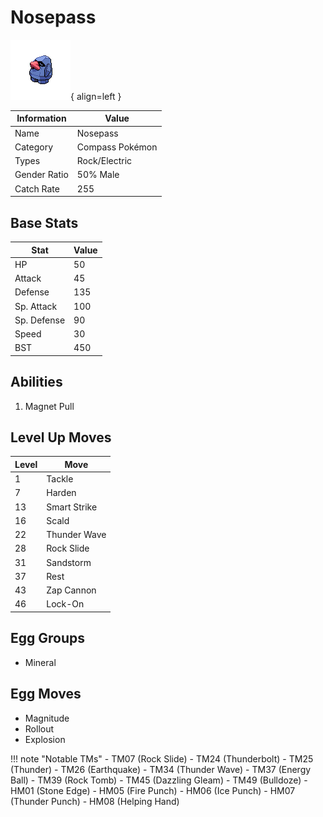 # Nosepass

![Nosepass](../images/pokemon/299.png){ align=left }

| Information | Value |
|------------|--------|
| Name | Nosepass |
| Category | Compass Pokémon |
| Types | Rock/Electric |
| Gender Ratio | 50% Male |
| Catch Rate | 255 |

## Base Stats

| Stat | Value |
|------|-------|
| HP | 50 |
| Attack | 45 |
| Defense | 135 |
| Sp. Attack | 100 |
| Sp. Defense | 90 |
| Speed | 30 |
| BST | 450 |

## Abilities
1. Magnet Pull

## Level Up Moves
| Level | Move |
|-------|------|
| 1 | Tackle |
| 7 | Harden |
| 13 | Smart Strike |
| 16 | Scald |
| 22 | Thunder Wave |
| 28 | Rock Slide |
| 31 | Sandstorm |
| 37 | Rest |
| 43 | Zap Cannon |
| 46 | Lock-On |

## Egg Groups
- Mineral

## Egg Moves
- Magnitude
- Rollout
- Explosion

!!! note "Notable TMs"
    - TM07 (Rock Slide)
    - TM24 (Thunderbolt)
    - TM25 (Thunder)
    - TM26 (Earthquake)
    - TM34 (Thunder Wave)
    - TM37 (Energy Ball)
    - TM39 (Rock Tomb)
    - TM45 (Dazzling Gleam)
    - TM49 (Bulldoze)
    - HM01 (Stone Edge)
    - HM05 (Fire Punch)
    - HM06 (Ice Punch)
    - HM07 (Thunder Punch)
    - HM08 (Helping Hand)
